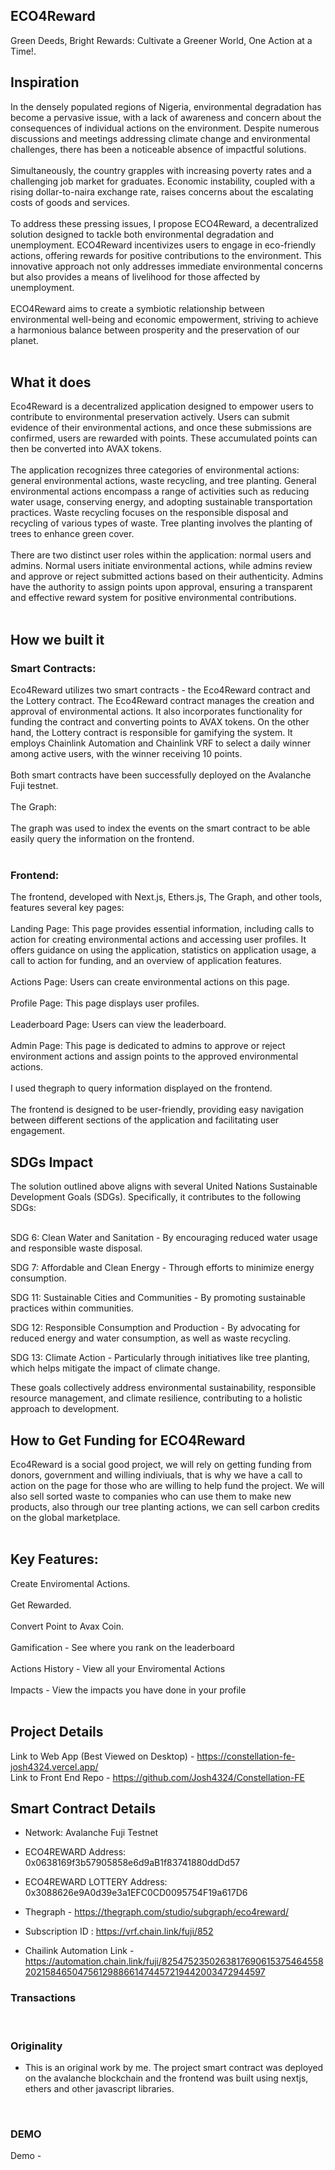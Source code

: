 ## ECO4Reward

Green Deeds, Bright Rewards: Cultivate a Greener World, One Action at a Time!. <br/>

## Inspiration

In the densely populated regions of Nigeria, environmental degradation has become a pervasive issue, with a lack of awareness and concern about the consequences of individual actions on the environment. Despite numerous discussions and meetings addressing climate change and environmental challenges, there has been a noticeable absence of impactful solutions.
<br/><br/>
Simultaneously, the country grapples with increasing poverty rates and a challenging job market for graduates. Economic instability, coupled with a rising dollar-to-naira exchange rate, raises concerns about the escalating costs of goods and services.
<br/><br/>
To address these pressing issues, I propose ECO4Reward, a decentralized solution designed to tackle both environmental degradation and unemployment. ECO4Reward incentivizes users to engage in eco-friendly actions, offering rewards for positive contributions to the environment. This innovative approach not only addresses immediate environmental concerns but also provides a means of livelihood for those affected by unemployment.
<br/><br/>
ECO4Reward aims to create a symbiotic relationship between environmental well-being and economic empowerment, striving to achieve a harmonious balance between prosperity and the preservation of our planet.
<br/><br/>

## What it does

Eco4Reward is a decentralized application designed to empower users to contribute to environmental preservation actively. Users can submit evidence of their environmental actions, and once these submissions are confirmed, users are rewarded with points. These accumulated points can then be converted into AVAX tokens.
<br/><br/>
The application recognizes three categories of environmental actions: general environmental actions, waste recycling, and tree planting. General environmental actions encompass a range of activities such as reducing water usage, conserving energy, and adopting sustainable transportation practices. Waste recycling focuses on the responsible disposal and recycling of various types of waste. Tree planting involves the planting of trees to enhance green cover.
<br/><br/>
There are two distinct user roles within the application: normal users and admins. Normal users initiate environmental actions, while admins review and approve or reject submitted actions based on their authenticity. Admins have the authority to assign points upon approval, ensuring a transparent and effective reward system for positive environmental contributions.
<br/><br/>

## How we built it

### Smart Contracts:

Eco4Reward utilizes two smart contracts - the Eco4Reward contract and the Lottery contract. The Eco4Reward contract manages the creation and approval of environmental actions. It also incorporates functionality for funding the contract and converting points to AVAX tokens. On the other hand, the Lottery contract is responsible for gamifying the system. It employs Chainlink Automation and Chainlink VRF to select a daily winner among active users, with the winner receiving 10 points.
<br/><br/>
Both smart contracts have been successfully deployed on the Avalanche Fuji testnet.
<br/><br/>
The Graph:
<br/><br/>
The graph was used to index the events on the smart contract to be able easily query the information on the frontend.
<br/><br/>

### Frontend:

The frontend, developed with Next.js, Ethers.js, The Graph, and other tools, features several key pages:
<br/><br/>
Landing Page: This page provides essential information, including calls to action for creating environmental actions and accessing user profiles. It offers guidance on using the application, statistics on application usage, a call to action for funding, and an overview of application features.
<br/><br/>
Actions Page: Users can create environmental actions on this page.
<br/><br/>
Profile Page: This page displays user profiles.
<br/><br/>
Leaderboard Page: Users can view the leaderboard.
<br/><br/>
Admin Page: This page is dedicated to admins to approve or reject environment actions and assign points to the approved environmental actions.
<br/><br/>
I used thegraph to query information displayed on the frontend.
<br/><br/>
The frontend is designed to be user-friendly, providing easy navigation between different sections of the application and facilitating user engagement.

## SDGs Impact

The solution outlined above aligns with several United Nations Sustainable Development Goals (SDGs). Specifically, it contributes to the following SDGs: <br/><br/>

SDG 6: Clean Water and Sanitation - By encouraging reduced water usage and responsible waste disposal. <br/>

SDG 7: Affordable and Clean Energy - Through efforts to minimize energy consumption.<br/>

SDG 11: Sustainable Cities and Communities - By promoting sustainable practices within communities.<br/>

SDG 12: Responsible Consumption and Production - By advocating for reduced energy and water consumption, as well as waste recycling.<br/>

SDG 13: Climate Action - Particularly through initiatives like tree planting, which helps mitigate the impact of climate change.<br/>

These goals collectively address environmental sustainability, responsible resource management, and climate resilience, contributing to a holistic approach to development.
<br/>

## How to Get Funding for ECO4Reward

Eco4Reward is a social good project, we will rely on getting funding from donors, government and willing indiviuals, that is why we have a call to action on the page for those who are willing to help fund the project. We will also sell sorted waste to companies who can use them to make new products, also through our tree planting actions, we can sell carbon credits on the global marketplace.
</br></br>

## Key Features:

Create Enviromental Actions.
</br></br>
Get Rewarded.
</br></br>
Convert Point to Avax Coin.
</br></br>
Gamification - See where you rank on the leaderboard
</br></br>
Actions History - View all your Enviromental Actions
</br></br>
Impacts - View the impacts you have done in your profile
</br></br>

## Project Details

Link to Web App (Best Viewed on Desktop) - https://constellation-fe-josh4324.vercel.app/<br/>
Link to Front End Repo - https://github.com/Josh4324/Constellation-FE

## Smart Contract Details

- Network: Avalanche Fuji Testnet

- ECO4REWARD Address: 0x0638169f3b57905858e6d9aB1f83741880ddDd57 <br/>
- ECO4REWARD LOTTERY Address: 0x3088626e9A0d39e3a1EFC0CD0095754F19a617D6 <br/>
- Thegraph - https://thegraph.com/studio/subgraph/eco4reward/
- Subscription ID : https://vrf.chain.link/fuji/852
- Chailink Automation Link - https://automation.chain.link/fuji/82547523502638176906153754645582021584650475612988661474457219442003472944597

### Transactions

<br/>

### Originality

- This is an original work by me. The project smart contract was deployed on the avalanche blockchain and the frontend was built using nextjs, ethers and other javascript libraries.

<br/>

### DEMO

Demo -

<br/>
